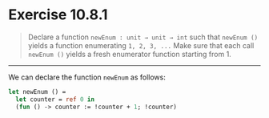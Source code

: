 # Exercise 10.8.1

> Declare a function `newEnum : unit → unit → int` such that `newEnum ()` yields a function enumerating `1, 2, 3, ...`
> Make sure that each call `newEnum ()` yields a fresh enumerator function starting from 1.

---

We can declare the function `newEnum` as follows:
```ocaml
let newEnum () =
  let counter = ref 0 in
  (fun () -> counter := !counter + 1; !counter)
```
